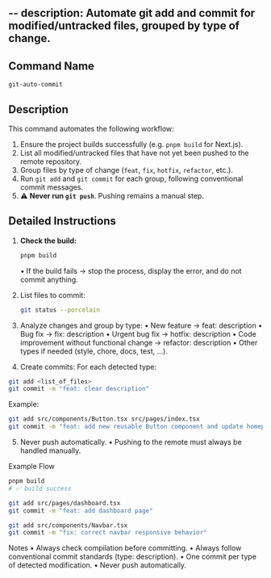 --
description: Automate git add and commit for modified/untracked files, grouped by type of change.
--

## Command Name

`git-auto-commit`

## Description

This command automates the following workflow:

1. Ensure the project builds successfully (e.g. `pnpm build` for Next.js).
2. List all modified/untracked files that have not yet been pushed to the remote repository.
3. Group files by type of change (`feat`, `fix`, `hotfix`, `refactor`, etc.).
4. Run `git add` and `git commit` for each group, following conventional commit messages.
5. ⚠️ **Never run `git push`**. Pushing remains a manual step.

## Detailed Instructions

1. **Check the build:**

   ```bash
   pnpm build
   ```

   • If the build fails → stop the process, display the error, and do not commit anything.

2. List files to commit:

   ```bash
   git status --porcelain
   ```

3. Analyze changes and group by type:
   • New feature → feat: description
   • Bug fix → fix: description
   • Urgent bug fix → hotfix: description
   • Code improvement without functional change → refactor: description
   • Other types if needed (style, chore, docs, test, …).

4. Create commits:
   For each detected type:

```bash
git add <list_of_files>
git commit -m "feat: clear description"
```

Example:

```bash
git add src/components/Button.tsx src/pages/index.tsx
git commit -m "feat: add new reusable Button component and update homepage"
```

5. Never push automatically.
   • Pushing to the remote must always be handled manually.

Example Flow

```bash
pnpm build
# ✅ build success

git add src/pages/dashboard.tsx
git commit -m "feat: add dashboard page"

git add src/components/Navbar.tsx
git commit -m "fix: correct navbar responsive behavior"
```

Notes
• Always check compilation before committing.
• Always follow conventional commit standards (type: description).
• One commit per type of detected modification.
• Never push automatically.
